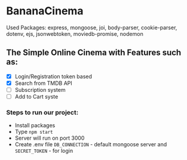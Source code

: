 # BananaCinema
Used Packages: express, mongoose, joi, body-parser, cookie-parser, dotenv, ejs, jsonwebtoken, moviedb-promise, nodemon

## The Simple Online Cinema with Features such as:
- [x] Login/Registration token based
- [x] Search from TMDB API
- [ ] Subscription system
- [ ] Add to Cart syste

### Steps to run our project:
- Install packages
- Type  ``` npm start ```
- Server will run on port 3000
- Create .env file ` DB_CONNECTION ` - default mongoose server and ` SECRET_TOKEN ` - for login

